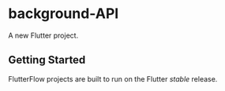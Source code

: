 # background-API

A new Flutter project.

## Getting Started

FlutterFlow projects are built to run on the Flutter _stable_ release.
